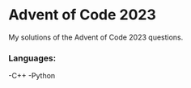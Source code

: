 # Advent of Code 2023
My solutions of the Advent of Code 2023 questions.

### Languages:
-C++
-Python
